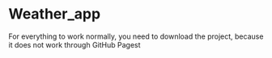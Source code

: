 # Weather_app
For everything to work normally, you need to download the project, because it does not work through GitHub Pagest
